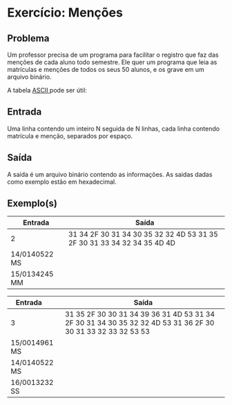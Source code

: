 Exercício: Menções
==================


Problema
--------

Um professor precisa de um programa para facilitar o registro que faz das menções de cada aluno todo semestre. Ele quer um programa que leia as matrículas e menções de todos os seus 50 alunos, e os grave em um arquivo binário.

A tabela <a href = "https://pt.wikipedia.org/wiki/ASCII"> ASCII </a> pode ser útil: 


Entrada
-------


Uma linha contendo um inteiro N seguida de N linhas, cada linha contendo matrícula e menção, separados por espaço.


Saída
-----

A saída é um arquivo binário contendo as informações. As saidas dadas como exemplo estão em hexadecimal.

Exemplo(s)
----------

| Entrada       | Saída                                                                   |
|---------------|-------------------------------------------------------------------------|
| 2             | 31 34 2F 30 31 34 30 35 32 32 4D 53 31 35 2F 30 31 33 34 32 34 35 4D 4D |
| 14/0140522 MS |                                                                         |
| 15/0134245 MM |                                                                         |


| Entrada       | Saída                                                                                                       |
|---------------|-------------------------------------------------------------------------------------------------------------|
| 3             | 31 35 2F 30 30 31 34 39 36 31 4D 53 31 34 2F 30 31 34 30 35 32 32 4D 53 31 36 2F 30 30 31 33 32 33 32 53 53 |
| 15/0014961 MS |                                                                                                             |
| 14/0140522 MS |                                                                                                             | 
| 16/0013232 SS |                                                                                                             |
